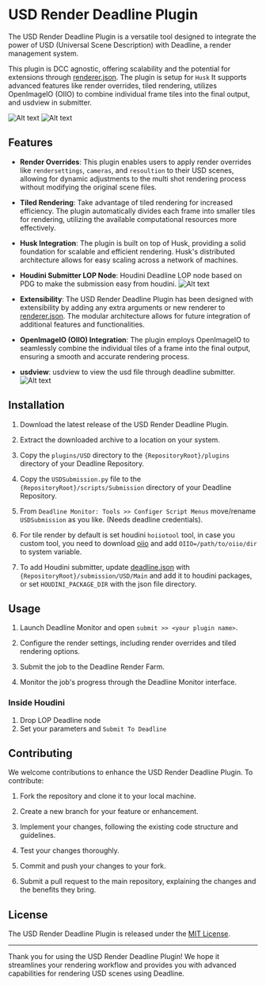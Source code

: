 # USD Render Deadline Plugin

The USD Render Deadline Plugin is a versatile tool designed to integrate the power of USD (Universal Scene Description) with Deadline, a render management system. 

This plugin is DCC agnostic, offering scalability and the potential for extensions through [renderer.json](./plugins/USD/renderer.json). The plugin is setup for `Husk`
It supports advanced features like render overrides, tiled rendering, utilizes OpenImageIO (OIIO) to combine individual frame tiles into the final output, and usdview in submitter.


![Alt text](./resourses/deadline_submitter.png) ![Alt text](./resourses/deadline_submitter_advanced.png)



## Features

- **Render Overrides**: This plugin enables users to apply render overrides like `rendersettings`, `cameras`, and `resoultion` to their USD scenes, allowing for dynamic adjustments to the multi shot rendering process without modifying the original scene files.

- **Tiled Rendering**: Take advantage of tiled rendering for increased efficiency. The plugin automatically divides each frame into smaller tiles for rendering, utilizing the available computational resources more effectively.

- **Husk Integration**: The plugin is built on top of Husk, providing a solid foundation for scalable and efficient rendering. Husk's distributed architecture allows for easy scaling across a network of machines.

- **Houdini Submitter LOP Node**: Houdini Deadline LOP node based on PDG to make the submission easy from houdini.
![Alt text](./resourses/deadline_hda.png)

- **Extensibility**: The USD Render Deadline Plugin has been designed with extensibility by adding any extra arguments or new renderer to [renderer.json](./plugins/USD/renderer.json). 
The modular architecture allows for future integration of additional features and functionalities.

- **OpenImageIO (OIIO) Integration**: The plugin employs OpenImageIO to seamlessly combine the individual tiles of a frame into the final output, ensuring a smooth and accurate rendering process.

- **usdview**: usdview to view the usd file through deadline submitter.
![Alt text](./resourses/deadline_usdview_open.png)

## Installation

1. Download the latest release of the USD Render Deadline Plugin.

2. Extract the downloaded archive to a location on your system.

3. Copy the `plugins/USD` directory to the `{RepositoryRoot}/plugins` directory of your Deadline Repository.
4. Copy the `USDSubmission.py` file to the `{RepositoryRoot}/scripts/Submission` directory of your Deadline Repository.
5. From `Deadline Monitor: Tools >> Configer Script Menus` move/rename `USDSubmission` as you like. (Needs deadline credentials).
6. For tile render by default is set houdini `hoiiotool` tool, in case you custom tool, you need to download [oiio](https://distribute.openpype.io/thirdparty/oiio_tools-2.3.10-windows.zip) and add `OIIO=/path/to/oiio/dir` to system variable.
7. To add Houdini submitter, update [deadline.json](./deadline.json) with `{RepositoryRoot}/submission/USD/Main` and add it to houdini packages, or set `HOUDINI_PACKAGE_DIR` with the json file directory.

## Usage

1. Launch Deadline Monitor and open `submit >> <your plugin name>`.

2. Configure the render settings, including render overrides and tiled rendering options.

3. Submit the job to the Deadline Render Farm.

4. Monitor the job's progress through the Deadline Monitor interface.

### Inside Houdini
1. Drop LOP Deadline node 
2. Set your parameters and `Submit To Deadline`


## Contributing

We welcome contributions to enhance the USD Render Deadline Plugin. To contribute:

1. Fork the repository and clone it to your local machine.

2. Create a new branch for your feature or enhancement.

3. Implement your changes, following the existing code structure and guidelines.

4. Test your changes thoroughly.

5. Commit and push your changes to your fork.

6. Submit a pull request to the main repository, explaining the changes and the benefits they bring.

## License

The USD Render Deadline Plugin is released under the [MIT License](./LICENSE).


---

Thank you for using the USD Render Deadline Plugin! We hope it streamlines your rendering workflow and provides you with advanced capabilities for rendering USD scenes using Deadline.